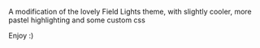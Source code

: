 A modification of the lovely Field Lights theme, with slightly cooler, more pastel highlighting and some custom css

Enjoy :)
